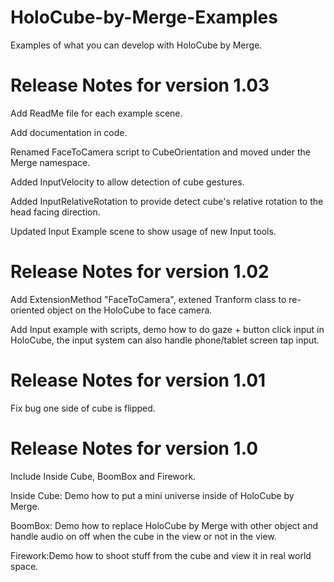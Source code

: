 # HoloCube-by-Merge-Examples
Examples of what you can develop with HoloCube by Merge.

Release Notes for version 1.03
===========
Add ReadMe file for each example scene.

Add documentation in code.

Renamed FaceToCamera script to CubeOrientation and moved under the Merge namespace.

Added InputVelocity to allow detection of cube gestures.

Added InputRelativeRotation to provide detect cube's relative rotation to the head facing direction.

Updated Input Example scene to show usage of new Input tools.

Release Notes for version 1.02
===========
Add ExtensionMethod "FaceToCamera", extened Tranform class to re-oriented object on the HoloCube to face camera.

Add Input example with scripts, demo how to do gaze + button click input in HoloCube, the input system can also handle phone/tablet screen tap input.

Release Notes for version 1.01
===========
Fix bug one side of cube is flipped.

Release Notes for version 1.0
===========
Include Inside Cube, BoomBox and Firework.

Inside Cube: Demo how to put a mini universe inside of HoloCube by Merge.

BoomBox: Demo how to replace HoloCube by Merge with other object and handle audio on off when the cube in the view or not in the view.

Firework:Demo how to shoot stuff from the cube and view it in real world space.  



